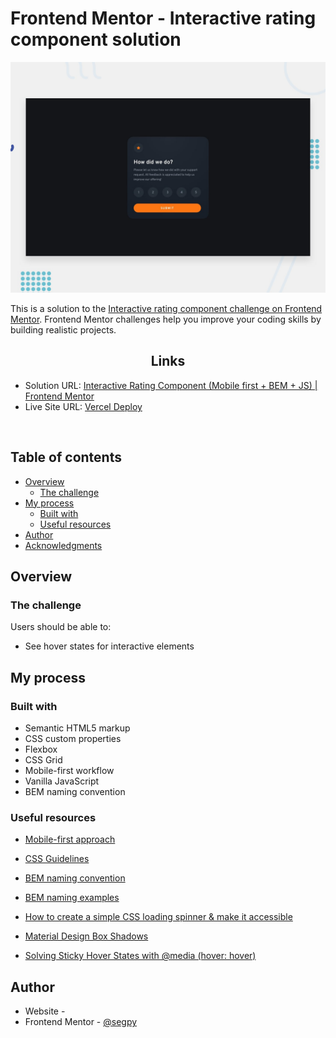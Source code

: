 # Frontend Mentor - Interactive rating component solution
![](./design/desktop-preview.jpg)

This is a solution to the [Interactive rating component challenge on Frontend Mentor](https://www.frontendmentor.io/challenges/interactive-rating-component-koxpeBUmI). Frontend Mentor challenges help you improve your coding skills by building realistic projects. 

<h2 align="center">Links</h2>

- Solution URL: [Interactive Rating Component (Mobile first + BEM + JS) | Frontend Mentor]()
- Live Site URL: [Vercel Deploy](https://interactive-rating-component-segpy.vercel.app/)

<br>

## Table of contents

- [Overview](#overview)
  - [The challenge](#the-challenge)
- [My process](#my-process)
  - [Built with](#built-with)
  - [Useful resources](#useful-resources)
- [Author](#author)
- [Acknowledgments](#acknowledgments)


## Overview

### The challenge

Users should be able to:

- See hover states for interactive elements


## My process

### Built with

- Semantic HTML5 markup
- CSS custom properties
- Flexbox
- CSS Grid
- Mobile-first workflow
- Vanilla JavaScript
- BEM naming convention

<!-- ### What I learned

Use this section to recap over some of your major learnings while working through this project. Writing these out and providing code samples of areas you want to highlight is a great way to reinforce your own knowledge.

To see how you can add code snippets, see below:

```html
<h1>Some HTML code I'm proud of</h1>
```
```css
.proud-of-this-css {
  color: papayawhip;
}
```
```js
const proudOfThisFunc = () => {
  console.log('🎉')
}
```

If you want more help with writing markdown, we'd recommend checking out [The Markdown Guide](https://www.markdownguide.org/) to learn more. -->



### Useful resources

- [Mobile-first approach](https://www.freecodecamp.org/news/taking-the-right-approach-to-responsive-web-design/)
- [CSS Guidelines](https://cssguidelin.es/#bem-like-naming)
- [BEM naming convention](https://css-tricks.com/bem-101/)
- [BEM naming examples](https://getbem.com/naming/)


- [How to create a simple CSS loading spinner & make it accessible](https://codeburst.io/how-to-create-a-simple-css-loading-spinner-make-it-accessible-e5c83c2e464c)
- [Material Design Box Shadows](https://codepen.io/sdthornton/pen/wBZdXq)

- [Solving Sticky Hover States with @media (hover: hover)](https://css-tricks.com/solving-sticky-hover-states-with-media-hover-hover/)



## Author

- Website - [](https://www.your-site.com)
- Frontend Mentor - [@segpy](https://www.frontendmentor.io/profile/segpy)



<!-- ## Acknowledgments

This is where you can give a hat tip to anyone who helped you out on this project. Perhaps you worked in a team or got some inspiration from someone else's solution. This is the perfect place to give them some credit. -->